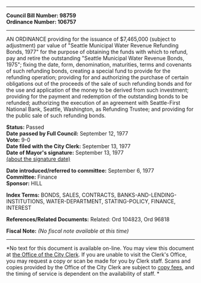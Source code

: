 * * * * *  
  
**Council Bill Number: [](#h0)[](#h2)98759**   
**Ordinance Number: 106757**  
  
* * * * *  
  
AN ORDINANCE providing for the issuance of $7,465,000 (subject to adjustment) par value of "Seattle Municipal Water Revenue Refunding Bonds, 1977" for the purpose of obtaining the funds with which to refund, pay and retire the outstanding "Seattle Municipal Water Revenue Bonds, 1975"; fixing the date, form, denomination, maturities, terms and covenants of such refunding bonds, creating a special fund to provide for the refunding operation; providing for and authorizing the purchase of certain obligations out of the proceeds of the sale of such refunding bonds and for the use and application of the money to be derived from such investment; providing for the payment and redemption of the outstanding bonds to be refunded; authorizing the execution of an agreement with Seattle-First National Bank, Seattle, Washington, as Refunding Trustee; and providing for the public sale of such refunding bonds.  
  
**Status:** Passed   
**Date passed by Full Council:** September 12, 1977   
**Vote:** 9-0   
**Date filed with the City Clerk:** September 13, 1977   
**Date of Mayor's signature:** September 13, 1977   
[(about the signature date)](/~public/approvaldate.htm)   
  
  
**Date introduced/referred to committee:** September 6, 1977   
**Committee:** Finance   
**Sponsor:** HILL   
  
**Index Terms:** BONDS, SALES, CONTRACTS, BANKS-AND-LENDING-INSTITUTIONS, WATER-DEPARTMENT, STATING-POLICY, FINANCE, INTEREST  
  
**References/Related Documents:** Related: Ord 104823, Ord 96818  
  
**Fiscal Note:** *(No fiscal note available at this time)*  
  
* * * * *  
  
*No text for this document is available on-line. You may view this document at [the Office of the City Clerk](http://www.seattle.gov/leg/clerk/contactUs.htm). If you are unable to visit the Clerk's Office, you may request a copy or scan be made for you by Clerk staff. Scans and copies provided by the Office of the City Clerk are subject to [copy fees](http://clerk.seattle.gov/~public/clerkfees.htm), and the timing of service is dependent on the availability of staff. *  
  
  
